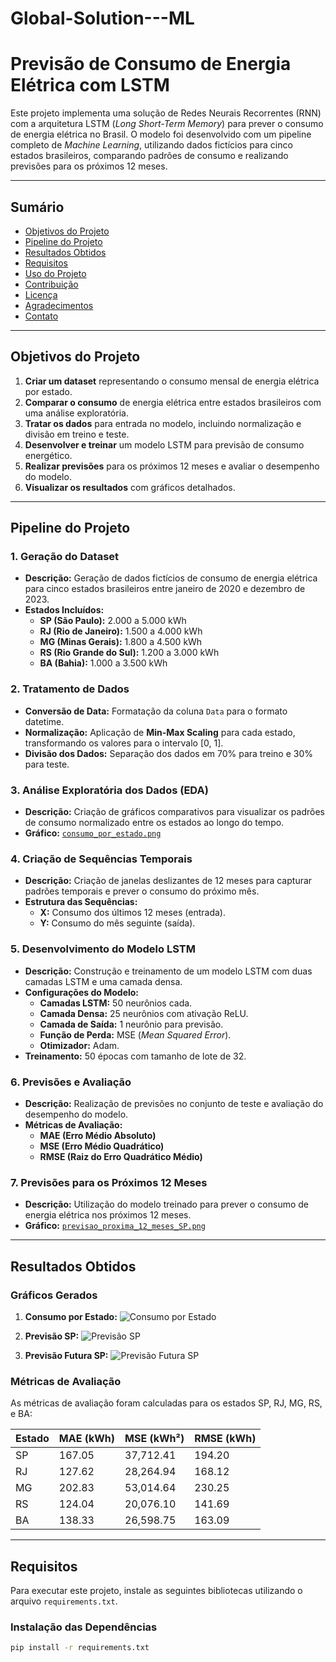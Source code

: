 # Global-Solution---ML

# Previsão de Consumo de Energia Elétrica com LSTM

Este projeto implementa uma solução de Redes Neurais Recorrentes (RNN) com a arquitetura LSTM (*Long Short-Term Memory*) para prever o consumo de energia elétrica no Brasil. O modelo foi desenvolvido com um pipeline completo de *Machine Learning*, utilizando dados fictícios para cinco estados brasileiros, comparando padrões de consumo e realizando previsões para os próximos 12 meses.

---

## Sumário

- [Objetivos do Projeto](#objetivos-do-projeto)
- [Pipeline do Projeto](#pipeline-do-projeto)
- [Resultados Obtidos](#resultados-obtidos)
- [Requisitos](#requisitos)
- [Uso do Projeto](#uso-do-projeto)
- [Contribuição](#contribuição)
- [Licença](#licença)
- [Agradecimentos](#agradecimentos)
- [Contato](#contato)

---

## Objetivos do Projeto

1. **Criar um dataset** representando o consumo mensal de energia elétrica por estado.
2. **Comparar o consumo** de energia elétrica entre estados brasileiros com uma análise exploratória.
3. **Tratar os dados** para entrada no modelo, incluindo normalização e divisão em treino e teste.
4. **Desenvolver e treinar** um modelo LSTM para previsão de consumo energético.
5. **Realizar previsões** para os próximos 12 meses e avaliar o desempenho do modelo.
6. **Visualizar os resultados** com gráficos detalhados.

---

## Pipeline do Projeto

### 1. Geração do Dataset

- **Descrição:** Geração de dados fictícios de consumo de energia elétrica para cinco estados brasileiros entre janeiro de 2020 e dezembro de 2023.
- **Estados Incluídos:**
  - **SP (São Paulo):** 2.000 a 5.000 kWh
  - **RJ (Rio de Janeiro):** 1.500 a 4.000 kWh
  - **MG (Minas Gerais):** 1.800 a 4.500 kWh
  - **RS (Rio Grande do Sul):** 1.200 a 3.000 kWh
  - **BA (Bahia):** 1.000 a 3.500 kWh

### 2. Tratamento de Dados

- **Conversão de Data:** Formatação da coluna `Data` para o formato datetime.
- **Normalização:** Aplicação de **Min-Max Scaling** para cada estado, transformando os valores para o intervalo [0, 1].
- **Divisão dos Dados:** Separação dos dados em 70% para treino e 30% para teste.

### 3. Análise Exploratória dos Dados (EDA)

- **Descrição:** Criação de gráficos comparativos para visualizar os padrões de consumo normalizado entre os estados ao longo do tempo.
- **Gráfico:** [`consumo_por_estado.png`](images/consumo_por_estado.png)

### 4. Criação de Sequências Temporais

- **Descrição:** Criação de janelas deslizantes de 12 meses para capturar padrões temporais e prever o consumo do próximo mês.
- **Estrutura das Sequências:**
  - **X:** Consumo dos últimos 12 meses (entrada).
  - **Y:** Consumo do mês seguinte (saída).

### 5. Desenvolvimento do Modelo LSTM

- **Descrição:** Construção e treinamento de um modelo LSTM com duas camadas LSTM e uma camada densa.
- **Configurações do Modelo:**
  - **Camadas LSTM:** 50 neurônios cada.
  - **Camada Densa:** 25 neurônios com ativação ReLU.
  - **Camada de Saída:** 1 neurônio para previsão.
  - **Função de Perda:** MSE (*Mean Squared Error*).
  - **Otimizador:** Adam.
- **Treinamento:** 50 épocas com tamanho de lote de 32.

### 6. Previsões e Avaliação

- **Descrição:** Realização de previsões no conjunto de teste e avaliação do desempenho do modelo.
- **Métricas de Avaliação:**
  - **MAE (Erro Médio Absoluto)**
  - **MSE (Erro Médio Quadrático)**
  - **RMSE (Raiz do Erro Quadrático Médio)**

### 7. Previsões para os Próximos 12 Meses

- **Descrição:** Utilização do modelo treinado para prever o consumo de energia elétrica nos próximos 12 meses.
- **Gráfico:** [`previsao_proxima_12_meses_SP.png`](images/previsao_proxima_12_meses_SP.png)

---

## Resultados Obtidos

### Gráficos Gerados

1. **Consumo por Estado:**
   ![Consumo por Estado](images/consumo_por_estado.png)

2. **Previsão SP:**
   ![Previsão SP](images/previsao_consumo_SP.png)

3. **Previsão Futura SP:**
   ![Previsão Futura SP](images/previsao_proxima_12_meses_SP.png)

### Métricas de Avaliação

As métricas de avaliação foram calculadas para os estados SP, RJ, MG, RS, e BA:

| Estado | MAE (kWh) | MSE (kWh²) | RMSE (kWh) |
|--------|-----------|------------|------------|
| SP     | 167.05    | 37,712.41  | 194.20     |
| RJ     | 127.62    | 28,264.94  | 168.12     |
| MG     | 202.83    | 53,014.64  | 230.25     |
| RS     | 124.04    | 20,076.10  | 141.69     |
| BA     | 138.33    | 26,598.75  | 163.09     |

---

## Requisitos

Para executar este projeto, instale as seguintes bibliotecas utilizando o arquivo `requirements.txt`.

### **Instalação das Dependências**

```bash
pip install -r requirements.txt
